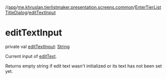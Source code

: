 //[app](../../../index.md)/[me.khruslan.tierlistmaker.presentation.screens.common](../index.md)/[EnterTierListTitleDialog](index.md)/[editTextInput](edit-text-input.md)

# editTextInput

private val [editTextInput](edit-text-input.md): [String](https://kotlinlang.org/api/latest/jvm/stdlib/kotlin/-string/index.html)

Current input of [editText](edit-text.md).

Returns empty string if edit text wasn't initialized or its text has not been set yet.
